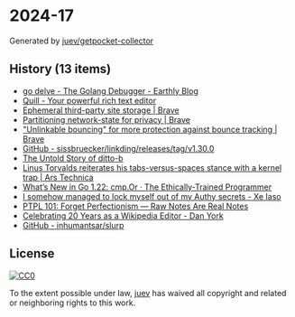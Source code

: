 # 2024-17

Generated by [juev/getpocket-collector](https://github.com/juev/getpocket-collector)

## History (13 items)

- [go delve - The Golang Debugger - Earthly Blog](https://earthly.dev/blog/golang-dlv/)
- [Quill - Your powerful rich text editor](https://quilljs.com)
- [Ephemeral third-party site storage | Brave](https://brave.com/privacy-updates/7-ephemeral-storage/)
- [Partitioning network-state for privacy | Brave](https://brave.com/privacy-updates/14-partitioning-network-state/)
- ["Unlinkable bouncing" for more protection against bounce tracking | Brave](https://brave.com/privacy-updates/16-unlinkable-bouncing/)
- [GitHub - sissbruecker/linkding/releases/tag/v1.30.0](https://github.com/sissbruecker/linkding/releases/tag/v1.30.0)
- [The Untold Story of ditto-b](https://blog.lopp.net/the-untold-story-of-ditto-b/)
- [Linus Torvalds reiterates his tabs-versus-spaces stance with a kernel trap | Ars Technica](https://arstechnica.com/gadgets/2024/04/linus-torvalds-reiterates-his-tabs-versus-spaces-stance-with-a-kernel-trap/)
- [What’s New in Go 1.22: cmp.Or · The Ethically-Trained Programmer](https://blog.carlana.net/post/2024/golang-cmp-or-uses-and-history/)
- [I somehow managed to lock myself out of my Authy secrets - Xe Iaso](https://xeiaso.net/notes/2024/authy-fuckup/)
- [PTPL 101: Forget Perfectionism — Raw Notes Are Real Notes](https://blog.plaintextpaperless.com/p/ptpl-101-no-perfection-raw-notes-are-real-notes)
- [Celebrating 20 Years as a Wikipedia Editor - Dan York](https://danyork.com/2024/04/celebrating-20-years-as-a-wikipedia-editor.html)
- [GitHub - inhumantsar/slurp](https://github.com/inhumantsar/slurp)

## License

[![CC0](https://mirrors.creativecommons.org/presskit/buttons/88x31/svg/cc-zero.svg)](https://creativecommons.org/publicdomain/zero/1.0/)

To the extent possible under law, [juev](https://github.com/juev) has waived all copyright and related or neighboring rights to this work.
